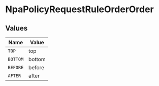 # NpaPolicyRequestRuleOrderOrder


## Values

| Name     | Value    |
| -------- | -------- |
| `TOP`    | top      |
| `BOTTOM` | bottom   |
| `BEFORE` | before   |
| `AFTER`  | after    |